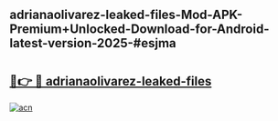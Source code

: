 ## adrianaolivarez-leaked-files-Mod-APK-Premium+Unlocked-Download-for-Android-latest-version-2025-#esjma

# <h2><a href="https://bedroomkl.my?title=adrianaolivarez-leaked-files&ref=20M">🔗👉 🔴 adrianaolivarez-leaked-files</a></h2>

[![acn](https://github.com/user-attachments/assets/0f9c940e-d8b0-45ae-aac7-cd30a18b3e1c)](https://bedroomkl.my?title=adrianaolivarez-leaked-files&ref=20M)

